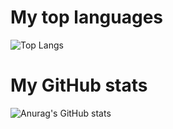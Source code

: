 # My top languages
![Top Langs](https://github-readme-stats.vercel.app/api/top-langs/?username=oliverdalgaard&layout=compact&theme=tokyonight)



# My GitHub stats
![Anurag's GitHub stats](https://github-readme-stats.vercel.app/api?username=oliverdalgaard&show=reviews,discussions_started,discussions_answered,prs_merged,prs_merged_percentage&theme=tokyonight\&rank_icon=percentile)
